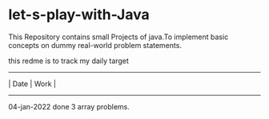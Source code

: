 # let-s-play-with-Java
This Repository contains small Projects of java.To implement basic concepts on dummy real-world problem statements.


this redme is to track my daily target 
--------------- ------------------
| Date         |        Work      |
--------------- ------------------
 04-jan-2022    done 3 array problems.
